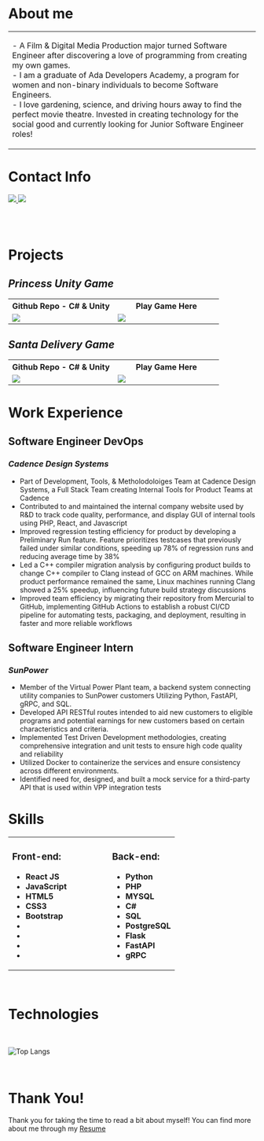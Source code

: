 # **About me**

<table>
  <tbody>
    <tr>
      <td align="left" width="60%">
         <p>- A Film & Digital Media Production major turned Software Engineer after discovering a love
           of programming from creating my own games. 
           <br/>
           - I am a graduate of Ada Developers Academy, a program
           for women and non-binary individuals to become Software Engineers. 
           <br/>
           - I love gardening, science, and 
           driving hours away to find the perfect movie theatre. Invested in creating technology for the                social good and currently looking for Junior Software Engineer roles!
   </tr>
  </tbody>
</table>


# **Contact Info**

<a href="mailto: isabella.vanstedum@gmail.com" target="_blank">
  <img src="https://img.shields.io/badge/-gmail-red?style=for-the-badge&logo=gmail&logoColor=white">
</a>
 <a href="https://www.linkedin.com/in/isabella-van-stedum/" target="_blank">
  <img src="https://img.shields.io/badge/-linkedin-blue?style=for-the-badge&logo=linkedin&logoColor=white">
</a>

<br><br>
# **Projects**

## ***Princess Unity Game***

<table>
   <tbody>
      <tr>
         <th align="center" width="50%">Github Repo - C# & Unity</th>
         <th align="center" width="50%">Play Game Here</th>
      </tr>
      <tr>
         <td>
           <a href="https://github.com/ivanstedum/princess_unity_game"><img src="https://github-readme-stats.vercel.app/api/pin/?username=ivanstedum&repo=princess_unity_game&theme=github_dark"></a>
         </td>
         <td>
           <a href="https://elegantxprincess.itch.io/princess"><img src="https://img.itch.zone/aW1nLzExMzE1ODM0LnBuZw==/original/TKbjBM.png"></a>
         </td>
      </tr>
   </tbody>
</table>

## ***Santa Delivery Game***
<table>
   <tbody>
      <tr>
         <th align="center" width="50%">Github Repo - C# & Unity</th>
         <th align="center" width="50%">Play Game Here</th>
      </tr>
      <tr>
         <td>
           <a href="https://github.com/ivanstedum/Santa-Delivery-Game"><img src="https://github-readme-stats.vercel.app/api/pin/?username=ivanstedum&repo=Santa-Delivery-Game&theme=github_dark"></a>
         </td>
         <td>
           <a href="https://ivanstedum.github.io/Santa-Delivery-Game/"><img src="https://wallpaperaccess.com/full/1498471.jpg"></a>
         </td>
      </tr>
   </tbody>
</table>

# **Work Experience**
## **Software Engineer DevOps**
### ***Cadence Design Systems***
- Part of Development, Tools, & Metholodoloiges Team at Cadence Design Systems, a Full Stack Team creating Internal Tools for Product Teams at Cadence
- Contributed to and maintained the internal company website used by R&D to track code quality, performance, and display GUI of internal tools using PHP, React, and Javascript
- Improved regression testing efficiency for product by developing a Preliminary Run feature. Feature prioritizes testcases that previously failed under similar conditions, speeding up 78% of regression runs and reducing average
time by 38%
- Led a C++ compiler migration analysis by configuring product builds to change C++ compiler to Clang instead of GCC on ARM machines. While product performance remained the same, Linux machines running Clang showed
a 25% speedup, influencing future build strategy discussions
- Improved team efficiency by migrating their repository from Mercurial to GitHub, implementing GitHub Actions to establish a robust CI/CD pipeline for automating tests, packaging, and deployment, resulting in faster and more
reliable workflows

## **Software Engineer Intern**
### ***SunPower***
- Member of the Virtual Power Plant team, a backend system connecting utility companies to SunPower customers Utilizing Python, FastAPI, gRPC, and SQL.
- Developed API RESTful routes intended to aid new customers to eligible programs and potential earnings for new customers based on certain characteristics and criteria.
- Implemented Test Driven Development methodologies, creating comprehensive integration and unit tests to ensure high code quality and reliability
- Utilized Docker to containerize the services and ensure consistency across different environments.
- Identified need for, designed, and built a mock service for a third-party API that is used within VPP integration tests
# **Skills**
<table>
  <tbody>
    <tr>
      <td align="left" width="60%">
         <div>

### **Front-end:**

-   **React JS**
-   **JavaScript**
-   **HTML5**
-   **CSS3**
-   **Bootstrap**
-   
-
-
-


</div>
  </td>
  <td align="left" width="40%">
     
<div>

### **Back-end:**

-   **Python**
-   **PHP**
-   **MYSQL**
-   **C#**
-   **SQL**
-   **PostgreSQL**
-   **Flask**   
-   **FastAPI**
-   **gRPC**
</div>
          </td>
</tr>

</tbody>
</table>

<br>

# **Technologies**
<br>

![Top Langs](https://github-readme-stats.vercel.app/api/top-langs/?username=ivanstedum&title_color=FF6700&bg_color=000&text_color=fff)

<br>

# **Thank You!**

<p> Thank you for taking the time to read a bit about myself! You can find more about me through
  my <a href="https://github.com/ivanstedum/Resume/raw/fd7b6b4d4fc603b9cabf27289e7f655abdb868fe/IsabellaVanStedumResume02%20(5).pdf
"> Resume</a>
</p>

